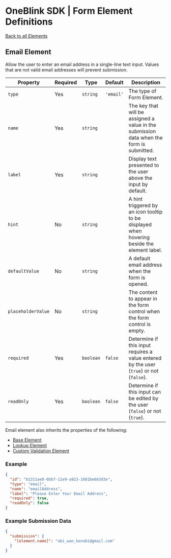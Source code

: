 # OneBlink SDK | Form Element Definitions

[Back to all Elements](./README.md)

## Email Element

Allow the user to enter an email address in a single-line text input. Values that are not valid email addresses will prevent submission.

| Property           | Required | Type      | Default   | Description                                                                                 |
| ------------------ | -------- | --------- | --------- | ------------------------------------------------------------------------------------------- |
| `type`             | Yes      | `string`  | `'email'` | The type of Form Element.                                                                   |
| `name`             | Yes      | `string`  |           | The key that will be assigned a value in the submission data when the form is submitted.    |
| `label`            | Yes      | `string`  |           | Display text presented to the user above the input by default.                              |
| `hint`             | No       | `string`  |           | A hint triggered by an icon tooltip to be displayed when hovering beside the element label. |
| `defaultValue`     | No       | `string`  |           | A default email address when the form is opened.                                            |
| `placeholderValue` | No       | `string`  |           | The content to appear in the form control when the form control is empty.                   |
| `required`         | Yes      | `boolean` | `false`   | Determine if this input requires a value entered by the user (`true`) or not (`false`).     |
| `readOnly`         | Yes      | `boolean` | `false`   | Determine if this input can be edited by the user (`false`) or not (`true`).                |

Email element also inherits the properties of the following:

- [Base Element](./base-element.md)
- [Lookup Element](./lookup-element.md)
- [Custom Validation Element](./custom-validation-element.md)

### Example

```JSON
{
  "id": "b1311ae0-6bb7-11e9-a923-1681be663d3e",
  "type": "email",
  "name": "emailAddress",
  "label": "Please Enter Your Email Address",
  "required": true,
  "readOnly": false
}
```

### Example Submission Data

```json
{
  "submission": {
    "[element.name]": "obi_wan_kenobi@gmail.com"
  }
}
```
